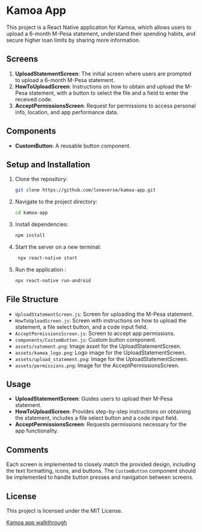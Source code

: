 # Kamoa App

This project is a React Native application for Kamoa, which allows users to upload a 6-month M-Pesa statement, understand their spending habits, and secure higher loan limits by sharing more information.

## Screens

1. **UploadStatementScreen**: The initial screen where users are prompted to upload a 6-month M-Pesa statement.
2. **HowToUploadScreen**: Instructions on how to obtain and upload the M-Pesa statement, with a button to select the file and a field to enter the received code.
3. **AcceptPermissionsScreen**: Request for permissions to access personal info, location, and app performance data.

## Components

- **CustomButton**: A reusable button component.

## Setup and Installation

1. Clone the repository:
    ```bash
    git clone https://github.com/loneverse/kamoa-app.git
    ```

2. Navigate to the project directory:
    ```bash
    cd kamoa-app
    ```

3. Install dependencies:
    ```bash
    npm install
    ```
4. Start the server on a new terminal:
    ```bash
     npx react-native start
    ```
5. Run the application :
    ```bash
    npx react-native run-android 
    ```

## File Structure

- `UploadStatementScreen.js`: Screen for uploading the M-Pesa statement.
- `HowToUploadScreen.js`: Screen with instructions on how to upload the statement, a file select button, and a code input field.
- `AcceptPermissionsScreen.js`: Screen to accept app permissions.
- `components/CustomButton.js`: Custom button component.
- `assets/satement.png`: Image asset for the UploadStatementScreen.
- `assets/kamoa_logo.png`: Logo image for the UploadStatementScreen.
- `assets/upload_statement.png`: Image for the UploadStatementScreen.
- `assets/permissions.png`: Image for the AcceptPermissionsScreen.

## Usage

- **UploadStatementScreen**: Guides users to upload their M-Pesa statement.
- **HowToUploadScreen**: Provides step-by-step instructions on obtaining the statement, includes a file select button and a code input field.
- **AcceptPermissionsScreen**: Requests permissions necessary for the app functionality.

## Comments

Each screen is implemented to closely match the provided design, including the text formatting, icons, and buttons. The `CustomButton` component should be implemented to handle button presses and navigation between screens.

## License

This project is licensed under the MIT License.

[Kamoa app walkthrough](https://github.com/loneverse/KamoaApp_CodingTest/assets/47101888/28e7a215-569c-453e-ba0e-94a294ebb16b)
